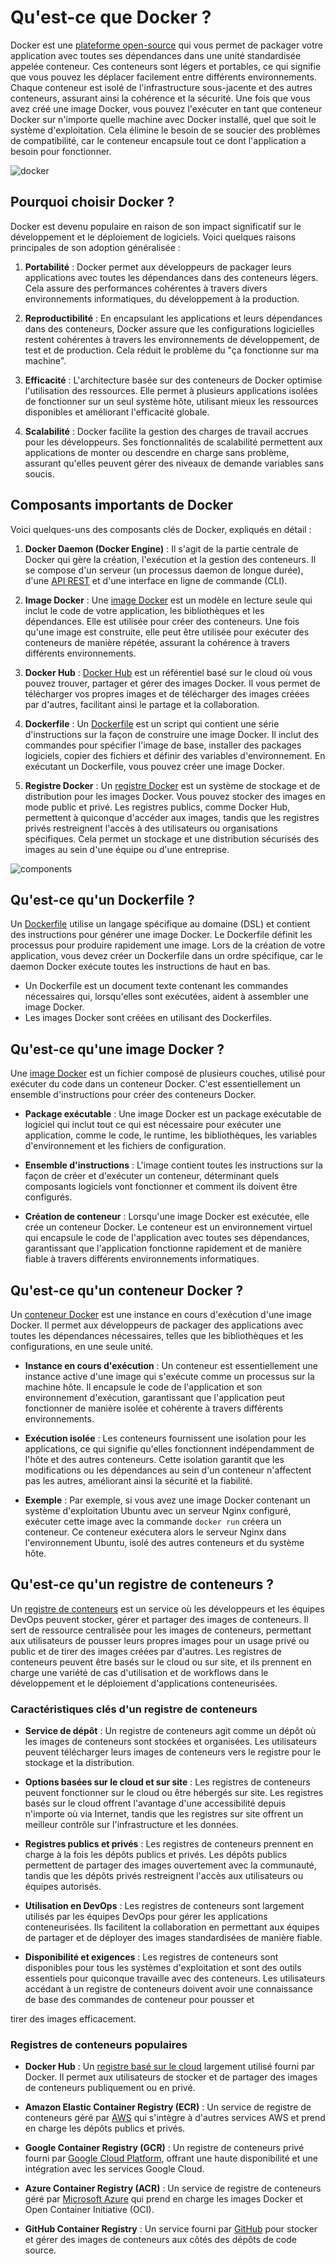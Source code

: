 # Qu'est-ce que Docker ?

Docker est une [plateforme open-source](https://www.docker.com) qui vous permet
de packager votre application avec toutes ses dépendances dans une unité
standardisée appelée conteneur. Ces conteneurs sont légers et portables, ce qui
signifie que vous pouvez les déplacer facilement entre différents
environnements. Chaque conteneur est isolé de l'infrastructure sous-jacente et
des autres conteneurs, assurant ainsi la cohérence et la sécurité. Une fois que
vous avez créé une image Docker, vous pouvez l'exécuter en tant que conteneur
Docker sur n'importe quelle machine avec Docker installé, quel que soit le
système d'exploitation. Cela élimine le besoin de se soucier des problèmes de
compatibilité, car le conteneur encapsule tout ce dont l'application a besoin
pour fonctionner.

![docker](img/docker.jpg)

## Pourquoi choisir Docker ?

Docker est devenu populaire en raison de son impact significatif sur le
développement et le déploiement de logiciels. Voici quelques raisons principales
de son adoption généralisée :

1. **Portabilité** : Docker permet aux développeurs de packager leurs
   applications avec toutes les dépendances dans des conteneurs légers. Cela
   assure des performances cohérentes à travers divers environnements
   informatiques, du développement à la production.

2. **Reproductibilité** : En encapsulant les applications et leurs dépendances
   dans des conteneurs, Docker assure que les configurations logicielles restent
   cohérentes à travers les environnements de développement, de test et de
   production. Cela réduit le problème du "ça fonctionne sur ma machine".

3. **Efficacité** : L'architecture basée sur des conteneurs de Docker optimise
   l'utilisation des ressources. Elle permet à plusieurs applications isolées de
   fonctionner sur un seul système hôte, utilisant mieux les ressources
   disponibles et améliorant l'efficacité globale.

4. **Scalabilité** : Docker facilite la gestion des charges de travail accrues
   pour les développeurs. Ses fonctionnalités de scalabilité permettent aux
   applications de monter ou descendre en charge sans problème, assurant
   qu'elles peuvent gérer des niveaux de demande variables sans soucis.

## Composants importants de Docker

Voici quelques-uns des composants clés de Docker, expliqués en détail :

1. **Docker Daemon (Docker Engine)** : Il s'agit de la partie centrale de Docker
   qui gère la création, l'exécution et la gestion des conteneurs. Il se compose
   d'un serveur (un processus daemon de longue durée), d'une
   [API REST](https://docs.docker.com/engine/api/v1.41/) et d'une interface en
   ligne de commande (CLI).

2. **Image Docker** : Une
   [image Docker](https://docs.docker.com/engine/reference/glossary/#image) est
   un modèle en lecture seule qui inclut le code de votre application, les
   bibliothèques et les dépendances. Elle est utilisée pour créer des
   conteneurs. Une fois qu'une image est construite, elle peut être utilisée
   pour exécuter des conteneurs de manière répétée, assurant la cohérence à
   travers différents environnements.

3. **Docker Hub** : [Docker Hub](https://hub.docker.com) est un référentiel basé
   sur le cloud où vous pouvez trouver, partager et gérer des images Docker. Il
   vous permet de télécharger vos propres images et de télécharger des images
   créées par d'autres, facilitant ainsi le partage et la collaboration.

4. **Dockerfile** : Un
   [Dockerfile](https://docs.docker.com/engine/reference/builder/) est un script
   qui contient une série d'instructions sur la façon de construire une image
   Docker. Il inclut des commandes pour spécifier l'image de base, installer des
   packages logiciels, copier des fichiers et définir des variables
   d'environnement. En exécutant un Dockerfile, vous pouvez créer une image
   Docker.

5. **Registre Docker** : Un [registre Docker](https://docs.docker.com/registry/)
   est un système de stockage et de distribution pour les images Docker. Vous
   pouvez stocker des images en mode public et privé. Les registres publics,
   comme Docker Hub, permettent à quiconque d'accéder aux images, tandis que les
   registres privés restreignent l'accès à des utilisateurs ou organisations
   spécifiques. Cela permet un stockage et une distribution sécurisés des images
   au sein d'une équipe ou d'une entreprise.

![components](img/components.png)

## Qu'est-ce qu'un Dockerfile ?

Un [Dockerfile](https://docs.docker.com/engine/reference/builder/) utilise un
langage spécifique au domaine (DSL) et contient des instructions pour générer
une image Docker. Le Dockerfile définit les processus pour produire rapidement
une image. Lors de la création de votre application, vous devez créer un
Dockerfile dans un ordre spécifique, car le daemon Docker exécute toutes les
instructions de haut en bas.

- Un Dockerfile est un document texte contenant les commandes nécessaires qui,
  lorsqu'elles sont exécutées, aident à assembler une image Docker.
- Les images Docker sont créées en utilisant des Dockerfiles.

## Qu'est-ce qu'une image Docker ?

Une [image Docker](https://docs.docker.com/engine/reference/glossary/#image) est
un fichier composé de plusieurs couches, utilisé pour exécuter du code dans un
conteneur Docker. C'est essentiellement un ensemble d'instructions pour créer
des conteneurs Docker.

- **Package exécutable** : Une image Docker est un package exécutable de
  logiciel qui inclut tout ce qui est nécessaire pour exécuter une application,
  comme le code, le runtime, les bibliothèques, les variables d'environnement et
  les fichiers de configuration.

- **Ensemble d'instructions** : L'image contient toutes les instructions sur la
  façon de créer et d'exécuter un conteneur, déterminant quels composants
  logiciels vont fonctionner et comment ils doivent être configurés.

- **Création de conteneur** : Lorsqu'une image Docker est exécutée, elle crée un
  conteneur Docker. Le conteneur est un environnement virtuel qui encapsule le
  code de l'application avec toutes ses dépendances, garantissant que
  l'application fonctionne rapidement et de manière fiable à travers différents
  environnements informatiques.

## Qu'est-ce qu'un conteneur Docker ?

Un
[conteneur Docker](https://docs.docker.com/engine/reference/glossary/#container)
est une instance en cours d'exécution d'une image Docker. Il permet aux
développeurs de packager des applications avec toutes les dépendances
nécessaires, telles que les bibliothèques et les configurations, en une seule
unité.

- **Instance en cours d'exécution** : Un conteneur est essentiellement une
  instance active d'une image qui s'exécute comme un processus sur la machine
  hôte. Il encapsule le code de l'application et son environnement d'exécution,
  garantissant que l'application peut fonctionner de manière isolée et cohérente
  à travers différents environnements.

- **Exécution isolée** : Les conteneurs fournissent une isolation pour les
  applications, ce qui signifie qu'elles fonctionnent indépendamment de l'hôte
  et des autres conteneurs. Cette isolation garantit que les modifications ou
  les dépendances au sein d'un conteneur n'affectent pas les autres, améliorant
  ainsi la sécurité et la fiabilité.

- **Exemple** : Par exemple, si vous avez une image Docker contenant un système
  d'exploitation Ubuntu avec un serveur Nginx configuré, exécuter cette image
  avec la commande `docker run` créera un conteneur. Ce conteneur exécutera
  alors le serveur Nginx dans l'environnement Ubuntu, isolé des autres
  conteneurs et du système hôte.

## Qu'est-ce qu'un registre de conteneurs ?

Un [registre de conteneurs](https://docs.docker.com/registry/) est un service où
les développeurs et les équipes DevOps peuvent stocker, gérer et partager des
images de conteneurs. Il sert de ressource centralisée pour les images de
conteneurs, permettant aux utilisateurs de pousser leurs propres images pour un
usage privé ou public et de tirer des images créées par d'autres. Les registres
de conteneurs peuvent être basés sur le cloud ou sur site, et ils prennent en
charge une variété de cas d'utilisation et de workflows dans le développement et
le déploiement d'applications conteneurisées.

### Caractéristiques clés d'un registre de conteneurs

- **Service de dépôt** : Un registre de conteneurs agit comme un dépôt où les
  images de conteneurs sont stockées et organisées. Les utilisateurs peuvent
  télécharger leurs images de conteneurs vers le registre pour le stockage et la
  distribution.

- **Options basées sur le cloud et sur site** : Les registres de conteneurs
  peuvent fonctionner sur le cloud ou être hébergés sur site. Les registres
  basés sur le cloud offrent l'avantage d'une accessibilité depuis n'importe où
  via Internet, tandis que les registres sur site offrent un meilleur contrôle
  sur l'infrastructure et les données.

- **Registres publics et privés** : Les registres de conteneurs prennent en
  charge à la fois les dépôts publics et privés. Les dépôts publics permettent
  de partager des images ouvertement avec la communauté, tandis que les dépôts
  privés restreignent l'accès aux utilisateurs ou équipes autorisés.

- **Utilisation en DevOps** : Les registres de conteneurs sont largement
  utilisés par les équipes DevOps pour gérer les applications conteneurisées.
  Ils facilitent la collaboration en permettant aux équipes de partager et de
  déployer des images standardisées de manière fiable.

- **Disponibilité et exigences** : Les registres de conteneurs sont disponibles
  pour tous les systèmes d'exploitation et sont des outils essentiels pour
  quiconque travaille avec des conteneurs. Les utilisateurs accédant à un
  registre de conteneurs doivent avoir une connaissance de base des commandes de
  conteneur pour pousser et

tirer des images efficacement.

### Registres de conteneurs populaires

- **Docker Hub** : Un [registre basé sur le cloud](https://hub.docker.com)
  largement utilisé fourni par Docker. Il permet aux utilisateurs de stocker et
  de partager des images de conteneurs publiquement ou en privé.

- **Amazon Elastic Container Registry (ECR)** : Un service de registre de
  conteneurs géré par [AWS](https://aws.amazon.com/ecr/) qui s'intègre à
  d'autres services AWS et prend en charge les dépôts publics et privés.

- **Google Container Registry (GCR)** : Un registre de conteneurs privé fourni
  par [Google Cloud Platform](https://cloud.google.com/container-registry),
  offrant une haute disponibilité et une intégration avec les services Google
  Cloud.

- **Azure Container Registry (ACR)** : Un service de registre de conteneurs géré
  par
  [Microsoft Azure](https://azure.microsoft.com/en-us/services/container-registry)
  qui prend en charge les images Docker et Open Container Initiative (OCI).

- **GitHub Container Registry** : Un service fourni par
  [GitHub](https://docs.github.com/en/packages/working-with-a-github-packages-registry/working-with-the-container-registry)
  pour stocker et gérer des images de conteneurs aux côtés des dépôts de code
  source.
